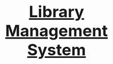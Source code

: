 <h1 align="center" style="font-size:50px;"><a href="https://anyshare.vercel.app">Library Management System</a></h1>  